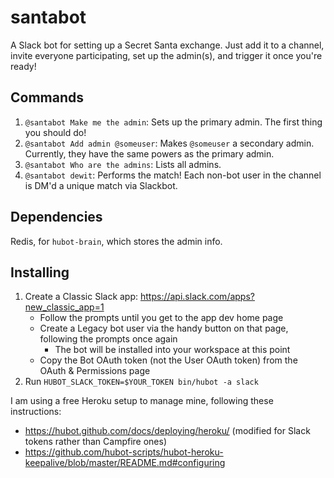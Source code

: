# santabot

A Slack bot for setting up a Secret Santa exchange.  Just add it to a channel, invite everyone participating, set up the admin(s), and trigger it once you're ready!

## Commands

1. `@santabot Make me the admin`: Sets up the primary admin.  The first thing you should do!
2. `@santabot Add admin @someuser`: Makes `@someuser` a secondary admin.  Currently, they have the same powers as the primary admin.
3. `@santabot Who are the admins`: Lists all admins.
4. `@santabot dewit`: Performs the match!  Each non-bot user in the channel is DM'd a unique match via Slackbot.

## Dependencies

Redis, for `hubot-brain`, which stores the admin info.

## Installing

1. Create a Classic Slack app: https://api.slack.com/apps?new_classic_app=1
    - Follow the prompts until you get to the app dev home page
    - Create a Legacy bot user via the handy button on that page, following the prompts once again
        - The bot will be installed into your workspace at this point
    - Copy the Bot OAuth token (not the User OAuth token) from the OAuth & Permissions page
2. Run `HUBOT_SLACK_TOKEN=$YOUR_TOKEN bin/hubot -a slack`

I am using a free Heroku setup to manage mine, following these instructions:
- https://hubot.github.com/docs/deploying/heroku/ (modified for Slack tokens rather than Campfire ones)
- https://github.com/hubot-scripts/hubot-heroku-keepalive/blob/master/README.md#configuring
